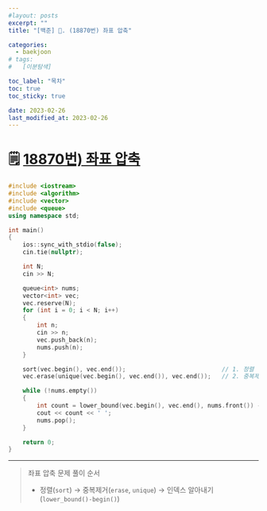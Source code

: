```yaml
---
#layout: posts
excerpt: ""
title: "[백준] 📂. (18870번) 좌표 압축"

categories:
  - baekjoon
# tags:
#   [이분탐색]

toc_label: "목차"
toc: true
toc_sticky: true

date: 2023-02-26
last_modified_at: 2023-02-26
---
```


# 🗒️ [18870번) 좌표 압축](https://www.acmicpc.net/problem/18870)

```cpp
#include <iostream>
#include <algorithm>
#include <vector>
#include <queue>
using namespace std;

int main()
{
	ios::sync_with_stdio(false);
	cin.tie(nullptr);

	int N;
	cin >> N;

	queue<int> nums;
	vector<int> vec;
	vec.reserve(N);
	for (int i = 0; i < N; i++)
	{
		int n;
		cin >> n;
		vec.push_back(n);
		nums.push(n);
	}

	sort(vec.begin(), vec.end());                           // 1. 정렬
	vec.erase(unique(vec.begin(), vec.end()), vec.end());   // 2. 중복제거

	while (!nums.empty())
	{
		int count = lower_bound(vec.begin(), vec.end(), nums.front()) - vec.begin(); // 3. 인덱스 알아내기
		cout << count << ' ';
		nums.pop();
	}

	return 0;
}
```

---

> 좌표 압축 문제 풀이 순서  
> - 정렬(`sort`) → 중복제거(`erase`, `unique`) → 인덱스 알아내기(`lower_bound()-begin()`)